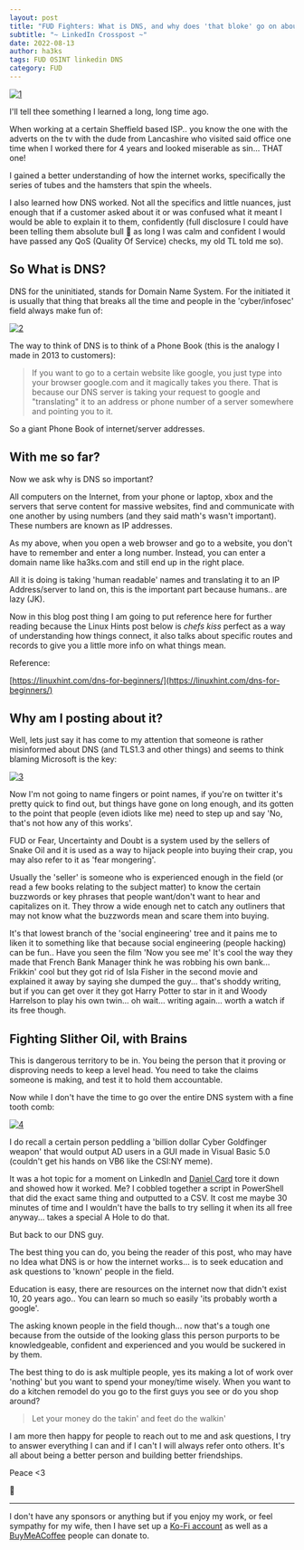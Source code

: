 ```yaml
---
layout: post
title: "FUD Fighters: What is DNS, and why does 'that bloke'​ go on about it?"
subtitle: "~ LinkedIn Crosspost ~"
date: 2022-08-13
author: ha3ks
tags: FUD OSINT linkedin DNS
category: FUD
---
```


[![1](/assets/blog/FUD1/1.png)](/assets/blog/FUD1/1.png)

I'll tell thee something I learned a long, long time ago.

When working at a certain Sheffield based ISP.. you know the one with the adverts on the tv with the dude from Lancashire who visited said office one time when I worked there for 4 years and looked miserable as sin... THAT one!

I gained a better understanding of how the internet works, specifically the series of tubes and the hamsters that spin the wheels.

I also learned how DNS worked.
Not all the specifics and little nuances, just enough that if a customer asked about it or was confused what it meant I would be able to explain it to them, confidently (full disclosure I could have been telling them absolute bull 💩 as long I was calm and confident I would have passed any QoS (Quality Of Service) checks, my old TL told me so).

## So What is DNS?

DNS for the uninitiated, stands for Domain Name System. For the initiated it is usually that thing that breaks all the time and people in the 'cyber/infosec' field always make fun of:

[![2](/assets/blog/FUD1/2.png)](/assets/blog/FUD1/2.png)

The way to think of DNS is to think of a Phone Book (this is the analogy I made in 2013 to customers):

> If you want to go to a certain website like google, you just type into your browser google.com and it magically takes you there. That is because our DNS server is taking your request to google and "translating" it to an address or phone number of a server somewhere and pointing you to it.

So a giant Phone Book of internet/server addresses.

## With me so far?

Now we ask why is DNS so important?

All computers on the Internet, from your phone or laptop, xbox and the servers that serve content for massive websites, find and communicate with one another by using numbers (and they said math's wasn't important). These numbers are known as IP addresses. 

As my above, when you open a web browser and go to a website, you don't have to remember and enter a long number. Instead, you can enter a domain name like ha3ks.com and still end up in the right place.

All it is doing is taking 'human readable' names and translating it to an IP Address/server to land on, this is the important part because humans.. are lazy (JK).

Now in this blog post thing I am going to put reference here for further reading because the Linux Hints post below is *chefs kiss* perfect as a way of understanding how things connect, it also talks about specific routes and records to give you a little more info on what things mean.

Reference:

[https://linuxhint.com/dns-for-beginners/](https://linuxhint.com/dns-for-beginners/)

## Why am I posting about it?

Well, lets just say it has come to my attention that someone is rather misinformed about DNS (and TLS1.3 and other things) and seems to think blaming Microsoft is the key:

[![3](/assets/blog/FUD1/3.jpg)](/assets/blog/FUD1/3.jpg)

Now I'm not going to name fingers or point names, if you're on twitter it's pretty quick to find out, but things have gone on long enough, and its gotten to the point that people (even idiots like me) need to step up and say 'No, that's not how any of this works'.

FUD or Fear, Uncertainty and Doubt is a system used by the sellers of Snake Oil and it is used as a way to hijack people into buying their crap, you may also refer to it as 'fear mongering'.

Usually the 'seller' is someone who is experienced enough in the field (or read a few books relating to the subject matter) to know the certain buzzwords or key phrases that people want/don't want to hear and capitalizes on it. They throw a wide enough net to catch any outliners that may not know what the buzzwords mean and scare them into buying.

It's that lowest branch of the 'social engineering' tree and it pains me to liken it to something like that because social engineering (people hacking) can be fun.. Have you seen the film 'Now you see me' It's cool the way they made that French Bank Manager think he was robbing his own bank... Frikkin' cool but they got rid of Isla Fisher in the second movie and explained it away by saying she dumped the guy... that's shoddy writing, but if you can get over it they got Harry Potter to star in it and Woody Harrelson to play his own twin... oh wait... writing again... worth a watch if its free though.

## Fighting Slither Oil, with Brains

This is dangerous territory to be in. You being the person that it proving or disproving needs to keep a level head. You need to take the claims someone is making, and test it to hold them accountable.

Now while I don't have the time to go over the entire DNS system with a fine tooth comb:

[![4](/assets/blog/FUD1/4.gif)](/assets/blog/FUD1/4.gif)

I do recall a certain person peddling a 'billion dollar Cyber Goldfinger weapon' that would output AD users in a GUI made in Visual Basic 5.0 (couldn't get his hands on VB6 like the CSI:NY meme).

It was a hot topic for a moment on LinkedIn and [Daniel Card](https://www.linkedin.com/in/thecyberspy/) tore it down and showed how it worked. Me? I cobbled together a script in PowerShell that did the exact same thing and outputted to a CSV. It cost me maybe 30 minutes of time and I wouldn't have the balls to try selling it when its all free anyway... takes a special A Hole to do that.

But back to our DNS guy.

The best thing you can do, you being the reader of this post, who may have no Idea what DNS is or how the internet works... is to seek education and ask questions to 'known' people in the field.

Education is easy, there are resources on the internet now that didn't exist 10, 20 years ago.. You can learn so much so easily 'its probably worth a google'.

The asking known people in the field though... now that's a tough one because from the outside of the looking glass this person purports to be knowledgeable, confident and experienced and you would be suckered in by them.

The best thing to do is ask multiple people, yes its making a lot of work over 'nothing' but you want to spend your money/time wisely. When you want to do a kitchen remodel do you go to the first guys you see or do you shop around?

> Let your money do the takin' and feet do the walkin'

I am more then happy for people to reach out to me and ask questions, I try to answer everything I can and if I can't I will always refer onto others. It's all about being a better person and building better friendships.

Peace <3

🤙

-------

I don't have any sponsors or anything but if you enjoy my work, or feel sympathy for my wife, then I have set up a [Ko-Fi account](https://ko-fi.com/ha3ks) as well as a [BuyMeACoffee](https://www.buymeacoffee.com/ha3ks) people can donate to.